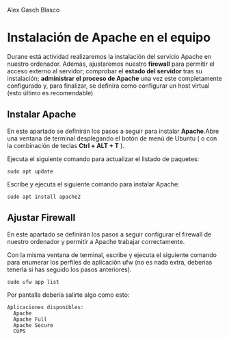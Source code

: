 Alex Gasch Blasco
# Instalación de Apache en el equipo
Durane está actividad realizaremos la instalación del servicio Apache en nuestro ordenador. Además, ajustaremos nuestro **firewall** para permitir el acceso externo al servidor; comprobar el **estado del servidor** tras su instalación; **administrar el proceso de Apache** una vez este completamente configurado y, para finalizar, se definira como configurar un host virtual (esto último es recomendable)

## Instalar Apache
En este apartado se definirán los pasos a seguir para instalar **Apache**.Abre una ventana de terminal desplegando el botón de menú de Ubuntu ( o con la combinación de teclas **Ctrl + ALT + T** ).

Ejecuta el siguiente comando para actualizar el listado de paquetes:
```
sudo apt update
```
Escribe y ejecuta el siguiente comando para instalar Apache:
```
sudo apt install apache2
```

## Ajustar Firewall
En este apartado se definirán los pasos a seguir configurar el firewall de nuestro ordenador y permitir a Apache trabajar correctamente.

Con la misma ventana de terminal, escribe y ejecuta el siguiente comando para enumerar los perfiles de aplicación ufw (no es nada extra, deberias tenerla si has seguido los pasos anteriores).
```
sudo ufw app list
```

Por pantalla debería salirte algo como esto:
```
Aplicaciones disponibles:
  Apache
  Apache Full
  Apache Secure
  CUPS
```
